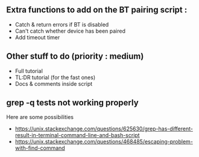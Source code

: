 ## Extra functions to add on the BT pairing script :
* Catch & return errors if BT is disabled
* Can't catch whether device has been paired
* Add timeout timer 

## Other stuff to do (priority : medium)
* Full tutorial
* TL:DR tutorial (for the fast ones)
* Docs & comments inside script

## grep -q tests not working properly
Here are some possibilities
* https://unix.stackexchange.com/questions/625630/grep-has-different-result-in-terminal-command-line-and-bash-script
* https://unix.stackexchange.com/questions/468485/escaping-problem-with-find-command
